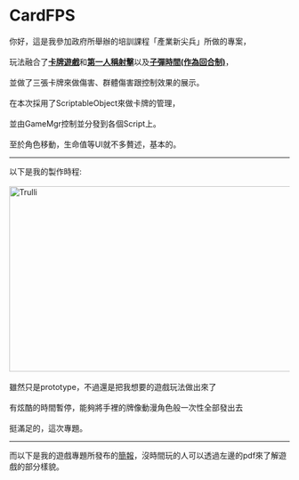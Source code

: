 # CardFPS
<p>
  你好，這是我參加政府所舉辦的培訓課程「產業新尖兵」所做的專案，<br>
  <br>
  玩法融合了<b><ins>卡牌遊戲</ins></b>和<b><ins>第一人稱射擊</ins></b>以及<b><ins>子彈時間(作為回合制)</ins></b>，<br>
  <br>
  並做了三張卡牌來做傷害、群體傷害跟控制效果的展示。<br>
  <br>
  在本次採用了ScriptableObject來做卡牌的管理，<br>
  <br>
  並由GameMgr控制並分發到各個Script上。<br>
  <br>
  至於角色移動，生命值等UI就不多贅述，基本的。<br>
</p>

<hr>

<p>
  以下是我的製作時程: <br>
  <br>
  <img src="https://github.com/misound/CardFPS/assets/63490778/f7c8b5d2-425b-43bd-99f2-5b8a4c682d08" alt="Trulli" width="600"   height="333"> <br>
  <br>
  雖然只是prototype，不過還是把我想要的遊戲玩法做出來了<br>
  <br>
  有炫酷的時間暫停，能夠將手裡的牌像動漫角色般一次性全部發出去<br>
  <br>
  挺滿足的，這次專題。<br>
</p>

<hr>

<p>
  而以下是我的遊戲專題所發布的<a href="https://github.com/misound/CardFPS/files/14225401/GameDemo.pdf">簡報</a>，沒時間玩的人可以透過左邊的pdf來了解遊戲的部分樣貌。
</p>
